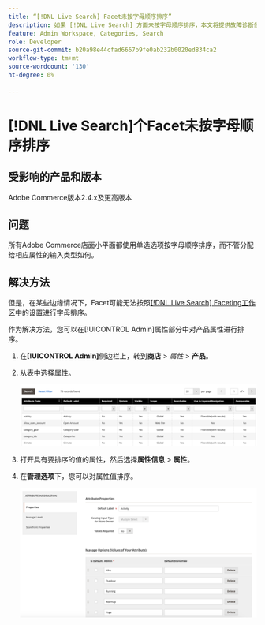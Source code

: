 ```yaml
---
title: “[!DNL Live Search] Facet未按字母顺序排序”
description: 如果 [!DNL Live Search] 方面未按字母顺序排序，本文将提供故障诊断信息。
feature: Admin Workspace, Categories, Search
role: Developer
source-git-commit: b20a98e44cfad6667b9fe0ab232b0020ed834ca2
workflow-type: tm+mt
source-wordcount: '130'
ht-degree: 0%

---
```


# [!DNL Live Search]个Facet未按字母顺序排序

## 受影响的产品和版本

Adobe Commerce版本2.4.x及更高版本

## 问题

所有Adobe Commerce店面小平面都使用单选选项按字母顺序排序，而不管分配给相应属性的输入类型如何。

## 解决方法

但是，在某些边缘情况下，Facet可能无法按照[[!DNL Live Search] Faceting工作区](https://experienceleague.adobe.com/zh-hans/docs/commerce-merchant-services/live-search/live-search-admin/facets/faceting-workspace)中的设置进行字母排序。

作为解决方法，您可以在[!UICONTROL Admin]属性部分中对产品属性进行排序。

1. 在&#x200B;**[!UICONTROL Admin]**&#x200B;侧边栏上，转到&#x200B;**商店** > *属性* > **产品**。
1. 从表中选择属性。

   ![属性列表](assets/attribute-list.png)

1. 打开具有要排序的值的属性，然后选择&#x200B;**属性信息** > **属性**。
1. 在&#x200B;**管理选项**&#x200B;下，您可以对属性值排序。

   ![排序属性](assets/sort-attributes.png)
